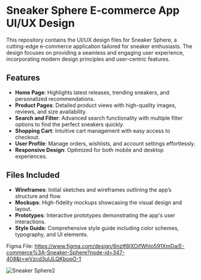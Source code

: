 
# Sneaker Sphere E-commerce App UI/UX Design

This repository contains the UI/UX design files for Sneaker Sphere, a cutting-edge e-commerce application tailored for sneaker enthusiasts. The design focuses on providing a seamless and engaging user experience, incorporating modern design principles and user-centric features.

## Features

- **Home Page**: Highlights latest releases, trending sneakers, and personalized recommendations.
- **Product Pages**: Detailed product views with high-quality images, reviews, and size availability.
- **Search and Filter**: Advanced search functionality with multiple filter options to find the perfect sneakers quickly.
- **Shopping Cart**: Intuitive cart management with easy access to checkout.
- **User Profile**: Manage orders, wishlists, and account settings effortlessly.
- **Responsive Design**: Optimized for both mobile and desktop experiences.

## Files Included

- **Wireframes**: Initial sketches and wireframes outlining the app’s structure and flow.
- **Mockups**: High-fidelity mockups showcasing the visual design and layout.
- **Prototypes**: Interactive prototypes demonstrating the app's user interactions.
- **Style Guide**: Comprehensive style guide including color schemes, typography, and UI elements.

Figma File: https://www.figma.com/design/6nztf6lXDifWhlo591XmDa/E-commerce%3A-Sneaker-Sphere?node-id=347-408&t=wVzcd3uIJLQKbopO-1

![Sneaker Sphere2](https://github.com/Manvanthakash/CognoRise-Infotech/assets/145033766/4b8033c4-6016-452c-b7bb-fc14006a4b0f)
